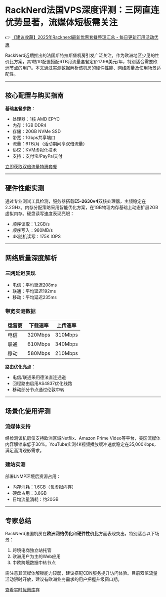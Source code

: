 # RackNerd法国VPS深度评测：三网直连优势显著，流媒体短板需关注

👉 [【建议收藏】2025年Racknerd最新优惠套餐整理汇总 - 每日更新可用活动优惠](https://bit.ly/Rack_Nerd)

RackNerd近期推出的法国斯特拉斯堡机房引发广泛关注，作为欧洲地区少见的性价比方案，其1核1G配置搭配6TB月流量套餐定价17.98美元/年，特别适合需要欧洲节点的用户。本文通过实测数据解析该机房的硬件性能、网络质量及使用场景适配性。

---

## 核心配置与购买指南
**基础套餐参数**：
- 处理器：1核 AMD EPYC
- 内存：1GB DDR4
- 存储：20GB NVMe SSD
- 带宽：1Gbps共享端口
- 流量：6TB/月（活动期间享双倍流量）
- 协议：KVM虚拟化技术
- 支持：支付宝/PayPal支付

[立即获取双倍流量特惠套餐](https://bit.ly/Rack_Nerd)

---

## 硬件性能实测
通过专业测试工具检测，服务器搭载**E5-2630v4**双核处理器，主频稳定在2.2GHz。内存分配策略采用智能优化方案，在1GB物理内存基础上动态扩展2GB虚拟内存。硬盘读写速度表现亮眼：
- 顺序读取：1.2GB/s
- 顺序写入：980MB/s
- 4K随机读写：175K IOPS

---

## 网络质量深度解析
### 三网延迟表现
- 电信：平均延迟208ms
- 联通：平均延迟192ms
- 移动：平均延迟235ms

### 带宽实测数据
| 运营商 | 下载速率 | 上传速率 |
|--------|----------|----------|
| 电信   | 320Mbps  | 310Mbps  |
| 联通   | 610Mbps  | 340Mbps  |
| 移动   | 580Mbps  | 210Mbps  |

**路由优化亮点**：
- 电信/联通采用德法直连通道
- 回程路由启用AS4837优化线路
- 移动部分节点通过伦敦中转

---

## 场景化使用评测
### 流媒体支持
经检测该机房仅支持欧洲区域Netflix、Amazon Prime Video等平台，美区流媒体内容解锁率低于30%。YouTube实测4K视频播放缓冲速度稳定在35,000Kbps，满足高清观影需求。

### 建站实测
部署LNMP环境后资源占用：
- 内存消耗：1.6GB（含虚拟内存）
- 硬盘占用：3.8GB
- 日均流量消耗：约20GB

---

## 专家总结
RackNerd法国机房在**欧洲网络优化**和**硬件性价比**方面表现突出，特别适合以下场景：
1. 跨境电商独立站托管
2. 欧洲用户为主的Web应用
3. 中欧跨境数据中转节点

需注意其流媒体解锁能力较弱，建议搭配CDN服务提升访问体验。目前双倍流量活动限时开放，建议有欧洲业务需求的用户把握升级窗口期。

[查看实时优惠库存](https://bit.ly/Rack_Nerd)